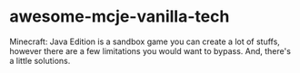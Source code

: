 # awesome-mcje-vanilla-tech
Minecraft: Java Edition is a sandbox game you can create a lot of stuffs, however there are a few limitations you would want to bypass. And, there's a little solutions.
